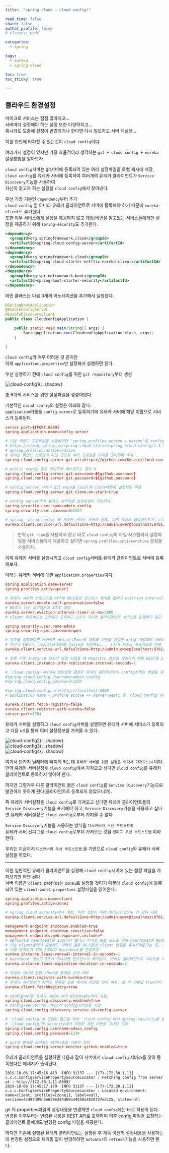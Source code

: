 ```yaml
---
title:  "spring cloud - cloud config!"

read_time: false
share: false
author_profile: false
# classes: wide

categories:
  - spring

tags:
  - eureka
  - spring-cloud

toc: true
toc_sticky: true

---
```


## 클라우드 환경설정   

마이크로 서비스는 점점 많아지고...  
서버마다 설정해야 하는 설정 또한 다양하지고...  
혹시라도 도중에 설정이 변경되거나 한다면 다시 빌드하고 서버 재실행...  

이를 한번에 타파할 수 있는것이 `cloud config`이다.  

여러가지 설정이 있지만 가장 효율적이라 생각하는 `git + cloud config + eureka` 설정방법을 알아보자.  

`cloud config`서버는 git서버에 등록되어 있는 여러 설정파일을 로컬 캐시에 저장,  
`cloud config`를 유레카 서버에 등록하여 여러개의 유레카 클라이언트가 `Service Discovery`기능을 사용하여  
자신이 찾고자 하는 설정을 `cloud config`에서 찾아낸다.  


우선 가장 기본인 `dependency`부터 추가  
`cloud config` 뿐 아니라 유레카 클라이언트로 서버에 등록해야 하기 때문에 `eureka-client`도 추가한다.  
또한 아무 서비스에게 설정을 제공하지 않고 계정/비번을 알고있는 서비스들에게만 설정을 제공하기 위해 `spring-security`도 추가한다.  

```xml
<dependency>
  <groupId>org.springframework.cloud</groupId>
  <artifactId>spring-cloud-config-server</artifactId>
</dependency>
<dependency>
  <groupId>org.springframework.cloud</groupId>
  <artifactId>spring-cloud-starter-netflix-eureka-client</artifactId>
</dependency>
<dependency>
  <groupId>org.springframework.boot</groupId>
  <artifactId>spring-boot-starter-security</artifactId>
</dependency>
```

메인 클래스는 다음 3개의 어노테이션을 추가해서 실행한다.  
```java
@SpringBootApplication
@EnableConfigServer
@EnableDiscoveryClient
public class CloudconfigApplication {

	public static void main(String[] args) {
		SpringApplication.run(CloudconfigApplication.class, args);
	}

}
```

`cloud config`라 매우 어려울 것 같지만  
이제 `application.properties`만 설정해서 실행하면 된다.  

우선 실행하기 전에 `cloud config`를 위한 `git repository`부터 생성   

![cloud-config1](/assets/2019/cloud-config1.png){: .shadow}  

총 6개의 서비스를 위한 설정파일을 생성하였다.  

기본적인 `cloud config`의 설정은 아래와 같다.  
`application`이름을 `config-server`로 등록하기에 유레카 서버에 해당 이름으로 서비스가 등록된다.  

```conf
server.port=${PORT:8889}
spring.application.name=config-server

# 기본 백앤드 프로파일을 사용하려면 "spring.profiles.active = native"로 config 서버를 시작하십시오
# https://cloud.spring.io/spring-cloud-static/spring-cloud-config/1.1.3.RELEASE/
# spring.profiles.active=native
# 우리는 백앤드 프로필이 아닌 깃으로 부터 프로필을 가져올 것이기에 주석  
spring.cloud.config.server.git.uri=https://github.com/Kouzie/cloud-config-repo.git

# public repo일 경우 아이디와 패스워드는 필요 X
spring.cloud.config.server.git.username=${github.username}
spring.cloud.config.server.git.password=${github.password}

# config server 시작시 git repo를 local에 clone해와서 설정파일 적용
spring.cloud.config.server.git.clone-on-start=true

# config server역시 유레카 서버처럼 보안설정이 가능하다.
spring.security.user.name=admin_config
spring.security.user.password=1234

# spring `cloud config`를 유레카 서비스 서버에 등록, 다른 유레카 클라이언트가 `cloud config`를 유레카 서버를 통해 얻을 수 있다.
eureka.client.service-url.defaultZone=http://admin:qwer@localhost:8761/eureka/
```

> 만약 `git repo`를 사용하지 않고 바로 `cloud config`의 파일 시스템에서 설정파일을 서비스들에게 제공하고 싶다면 
`spring.profiles.active=native` 설정을 사용하자.  

이제 유레카 서버를 실행시키고 `cloud config`서버를 유레카 클라이언트로 서버에 등록해보자.  

아래는 유레카 서버에 대한 `application.properties`이다.

```conf
spring.application.name=server
spring.profiles.active=peer1

# 유레가 서버의 보호모드를 off해 90초동안 인스턴스 유지를 없애고 eviction-interval-timer 기본값인 60초 동안기다리도록 설정
eureka.server.enable-self-preservation=false
# 60초가 너무 길기때문에 3초로 설정
eureka.server.eviction-interval-timer-in-ms=3000
# client 하트비드는 1초마다 도착하고 2초가 지나면 클라이언트의 서비스를 진행하지 않고 하트비트가 오지 않고 3초가 지나면 퇴거(삭제)한다

spring.security.user.name=admin
spring.security.user.password=qwer

# 암호를 설정했다면 서버에도 defaultZone에 계정과 비번을 설정한 url을 지정해야 서버에서 오류가 발생하지 않는다.
# 아무리 fetch, register옵션을 false로 지정해도.... (자기 자신도 지속적으로 연결 상태를 체크?)
eureka.client.service-url.defaultZone=http://admin:qwer@localhost:8761/eureka/

# 등록 이후 Instance 정보가 변경 되었을 때 Registry 정보를 갱신하기 위한 REST를 2초마다 호출
eureka.client.instance-info-replication-interval-seconds=2

# `cloud config`서버에서 보안설정 할경우 유레카 클라이언트와 config서버간 연결을 위한 계정/비번을 유레카 서버가 지니고 있어야함
#spring.cloud.config.username=admin_config
#spring.cloud.config.password=1234

#spring.cloud.config.uri=http://localhost:8889
# application name + profile active => server-peer1 을 `cloud config`에서 찾아 지정한다.

eureka.client.fetch-registry=false
eureka.client.register-with-eureka=false
server.port=8761
```

유레카 서버를 실행하고 `cloud config`서버를 실행하면 유레카 서버에 서비스가 등록되고 다음 url을 통해 여러 설정정보를 가져올 수 있다.  

![cloud-config2](/assets/2019/cloud-config2.png){: .shadow}  
![cloud-config3](/assets/2019/cloud-config3.png){: .shadow}  
![cloud-config4](/assets/2019/cloud-config4.png){: .shadow}  

여기서 한가지 딜레마에 빠지게 되는데 `유레카 서버를 위한 설정은 어디서 가져오느냐` 이다.  
만약 유레카 서버설정을 `cloud config`에서 가져오고 싶다면 `cloud config`를 유레카 클라이언트로 등록하지 않아야 한다.  

하지만 그럴겨우 다른 클라이언트 들은 `cloud config`를 `Service Discovery`기능으로 발견하지 못하게 된다(클라이언트로 등록되지 않았으니까).  

즉 유레카 서버설정을 `cloud config`로 가져오고 싶다면 유레카 클라이언트들의 `Service Discovery`기능을 포기해야 하고, `Service Discovery`기능을 사용하고 싶다면 유레카 서버설정은 `cloud config`로부터 가져올 수 없다.  

`Service Discovery`기능을 사용하는 방식을 `디스커버리 우선 부트스트랩`  
유레카 서버 컨피그를 `cloud config`로부터 가져오는 것을 `컨피그 우선 부트스트랩` 이라한다.  

우리는 지금까지 `디스커버리 우선 부트스트랩` 을 기반으로 `cloud config`와 유레카 서버 설정을 하였다.    

---

이젠 일반적인 유레카 클라이언트를 실행해 `cloud config`서버에 있는 설정 파일을 가져오기만 하면 된다.  
서버 이름은 `client`, profiles는 `zone1`로 설정할 것이기 때문에 `cloud config`에 등록되어 있는 `client-zone1.properties` 설정파일을 읽어온다.  

```conf
spring.application.name=client
spring.profiles.active=zone1

# spring cloud security에서 계정, 비번 설정시 아래 defaultZone 과 같이 사용
eureka.client.service-url.defaultZone=http://admin:qwer@localhost:8761/eureka/

management.endpoint.shutdown.enabled=true
management.endpoint.shutdown.sensitive=false
management.endpoints.web.exposure.include=*
# default로 heartbeat를 30초마다 보내고 서버는 보호 모드로 인해 heartbeat를 90초동안 받지 못한다면 instance를 제거한다. 보호모드 제거시 60초에 instance제거
# 이는 client장애가 발생해도 최악의 경우 60초동안 client 연결을 유지시켜준다는 뜻, 사용자 입장에선 최악
# 이를 방지하기 위해 1초마다 heartbeat를 전송하고
eureka.instance.lease-renewal-interval-in-seconds=1
# heartbeat 못받고 2초가 지나가면 인스턴스가 제거된다. 더이상 클라이언트로 서비스를 서버가 보내지 않는다
eureka.instance.lease-expiration-duration-in-seconds=2

# 유레카 서버에 본인 서비스를 등록할 건지 여부
eureka.client.register-with-eureka=true
# 유레카 서버로부터 서비스 목록을 로컬 캐시에 저장할 건지 여부, 둘 다 기본값 true라서 지정하지 않아도 상관 없다.
eureka.client.fetchRegistry=true

# config서버를 유레카 서버로 부터 discovery하여 사용,
spring.cloud.config.discovery.enabled=true
# config-server라는 서비스가 config서버임을 지정
spring.cloud.config.discovery.service-id=config-server

# `cloud config`에 안전한 접근을 위해 `cloud config`에서 spring security를 통해 계정/비번 설정을 하였다.
# `cloud config`의 security에서 지정한 계정 비번을 그대로 적용
spring.cloud.config.username=admin_config
spring.cloud.config.password=1234

# git의 변경을 감지하는 메커니즘을 사용자 정의
spring.cloud.config.server.monitor.github.enabled=true
```


유레카 클라이언트를 실행하면 다음과 같이 서버에서 `cloud-config` 서비스를 찾아 등록했다는 메세지가 출력된다.  

```
2019-10-06 17:45:16.413  INFO 31137 --- [(7)-172.30.1.11] c.c.c.ConfigServicePropertySourceLocator : Fetching config from server at : http://172.30.1.11:8889/
2019-10-06 17:45:17.179  INFO 31137 --- [(7)-172.30.1.11] c.c.c.ConfigServicePropertySourceLocator : Located environment: name=client, profiles=[zone1], label=null, version=4c497d99d3e659e284d69a44550a4826737edc25, state=null
```

git 의 properties파일의 설정내용을 변경하면 `cloud config`에는 바로 적용이 된다. 변경된 이후부터는 변경된 내용을 REST API로 출력하며 이후 config 파일을 요청하는 클라이언트 들에게도 변경된 config 파일을 제공한다.   

하지만 기존에 실행된 유레카 클라이언트는 실행된 후 계속 이전의 설정내용을 사용하는데 변경된 설정으로 재기동 없이 변경하려면 `actuator`의 `refresh`기능을 사용하면 된다.  